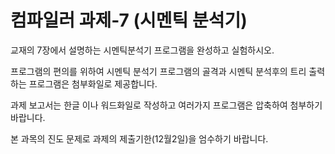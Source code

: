 
# 컴파일러 과제-7 (시멘틱 분석기)

교재의 7장에서 설명하는 시멘틱분석기 프로그램을 완성하고 실험하시오. 

프로그램의 편의를 위하여 시멘틱 분석기 프로그램의 골격과 시멘틱 분석후의 트리 출력하는 프로그램은 첨부화일로 제공합니다.

과제 보고서는 한글 이나 워드화일로 작성하고 여러가지 프로그램은 압축하여 첨부하기 바랍니다.

본 과목의 진도 문제로 과제의 제출기한(12월2일)을 엄수하기 바랍니다.